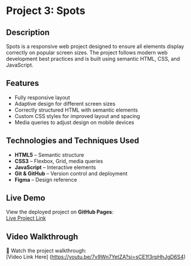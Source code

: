 # Project 3: Spots

## Description  

Spots is a responsive web project designed to ensure all elements display correctly on popular screen sizes. The project follows modern web development best practices and is built using semantic HTML, CSS, and JavaScript.  

## Features  

- Fully responsive layout  
- Adaptive design for different screen sizes  
- Correctly structured HTML with semantic elements  
- Custom CSS styles for improved layout and spacing  
- Media queries to adjust design on mobile devices  

## Technologies and Techniques Used  

- **HTML5** – Semantic structure  
- **CSS3** – Flexbox, Grid, media queries  
- **JavaScript** – Interactive elements  
- **Git & GitHub** – Version control and deployment  
- **Figma** – Design reference  

## Live Demo  
View the deployed project on **GitHub Pages**:  
[Live Project Link](https://vivi9285.github.io/se_project_spots/)

  ## Video Walkthrough  
🎥 Watch the project walkthrough:  
[Video Link Here] (https://youtu.be/7v9Wn7YetZA?si=sCE1f3rpHhJgD6S4)
